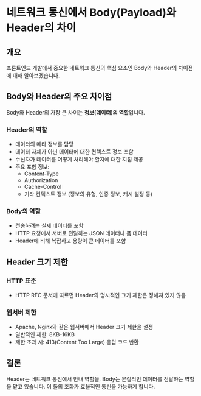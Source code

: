 # 네트워크 통신에서 Body(Payload)와 Header의 차이

## 개요

프론트엔드 개발에서 중요한 네트워크 통신의 핵심 요소인 Body와 Header의 차이점에 대해 알아보겠습니다.

## Body와 Header의 주요 차이점

Body와 Header의 가장 큰 차이는 **정보(데이터)의 역할**입니다.

### Header의 역할

- 데이터의 메타 정보를 담당
- 데이터 자체가 아닌 데이터에 대한 컨텍스트 정보 포함
- 수신자가 데이터를 어떻게 처리해야 할지에 대한 지침 제공
- 주요 포함 정보:
  - Content-Type
  - Authorization
  - Cache-Control
  - 기타 컨텍스트 정보 (정보의 유형, 인증 정보, 캐시 설정 등)

### Body의 역할

- 전송하려는 실제 데이터를 포함
- HTTP 요청에서 서버로 전달하는 JSON 데이터나 폼 데이터
- Header에 비해 복잡하고 용량이 큰 데이터를 포함

## Header 크기 제한

### HTTP 표준

- HTTP RFC 문서에 따르면 Header의 명시적인 크기 제한은 정해져 있지 않음

### 웹서버 제한

- Apache, Nginx와 같은 웹서버에서 Header 크기 제한을 설정
- 일반적인 제한: 8KB-16KB
- 제한 초과 시: 413(Content Too Large) 응답 코드 반환

## 결론

Header는 네트워크 통신에서 안내 역할을, Body는 본질적인 데이터를 전달하는 역할을 맡고 있습니다. 이 둘의 조화가 효율적인 통신을 가능하게 합니다.
